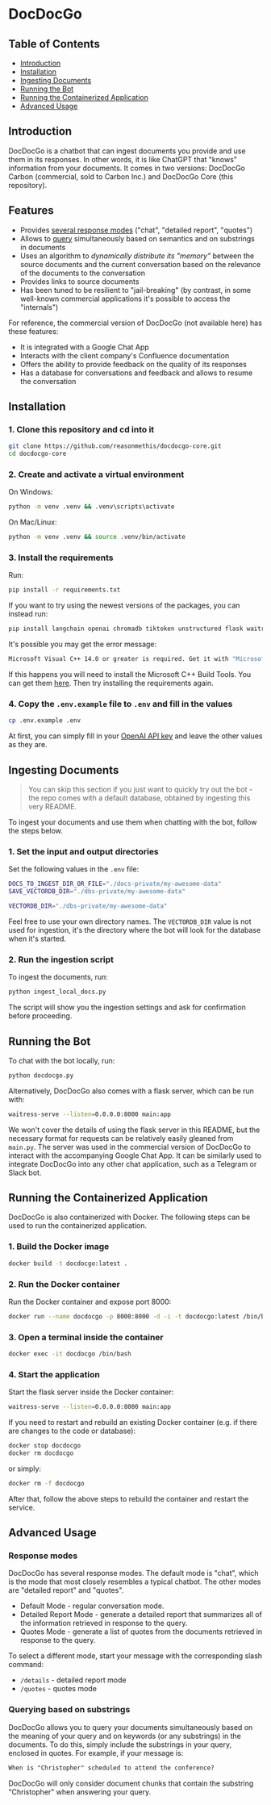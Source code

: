
# DocDocGo

## Table of Contents

- [Introduction](#introduction)
- [Installation](#installation)
- [Ingesting Documents](#ingesting-documents)
- [Running the Bot](#running-the-bot)
- [Running the Containerized Application](#running-the-containerized-application)
- [Advanced Usage](#advanced-usage)

## Introduction

DocDocGo is a chatbot that can ingest documents you provide and use them in its responses. In other words, it is like ChatGPT that "knows" information from your documents. It comes in two versions: DocDocGo Carbon (commercial, sold to Carbon Inc.) and DocDocGo Core (this repository).

## Features

- Provides [several response modes](#advanced-usage) ("chat", "detailed report", "quotes")
- Allows to [query](#advanced-usage) simultaneously based on semantics and on substrings in documents
- Uses an algorithm to _dynamically distribute its "memory"_ between the source documents and the current conversation based on the relevance of the documents to the conversation
- Provides links to source documents
- Has been tuned to be resilient to "jail-breaking" (by contrast, in some well-known commercial applications it's possible to access the "internals")

For reference, the commercial version of DocDocGo (not available here) has these features:

- It is integrated with a Google Chat App
- Interacts with the client company's Confluence documentation
- Offers the ability to provide feedback on the quality of its responses
- Has a database for conversations and feedback and allows to resume the conversation

## Installation

### 1. Clone this repository and cd into it

```bash
git clone https://github.com/reasonmethis/docdocgo-core.git
cd docdocgo-core
```

### 2. Create and activate a virtual environment

On Windows:

```bash
python -m venv .venv && .venv\scripts\activate
```

On Mac/Linux:

```bash
python -m venv .venv && source .venv/bin/activate
```

### 3. Install the requirements

Run:

```bash
pip install -r requirements.txt
```

If you want to try using the newest versions of the packages, you can instead run:

```bash
pip install langchain openai chromadb tiktoken unstructured flask waitress beautifulsoup4
```

It's possible you may get the error message:

```bash
Microsoft Visual C++ 14.0 or greater is required. Get it with "Microsoft C++ Build Tools": https://visualstudio.microsoft.com/visual-cpp-build-tools/
```

If this happens you will need to install the Microsoft C++ Build Tools. You can get them [here](https://visualstudio.microsoft.com/visual-cpp-build-tools/). Then try installing the requirements again.

### 4. Copy the `.env.example` file to `.env` and fill in the values

```bash
cp .env.example .env
```

At first, you can simply fill in your [OpenAI API key](https://platform.openai.com/signup) and leave the other values as they are.

## Ingesting Documents

> You can skip this section if you just want to quickly try out the bot - the repo comes with a default database, obtained by ingesting this very README.

To ingest your documents and use them when chatting with the bot, follow the steps below.

### 1. Set the input and output directories

Set the following values in the `.env` file:

```bash
DOCS_TO_INGEST_DIR_OR_FILE="./docs-private/my-awesome-data"
SAVE_VECTORDB_DIR="./dbs-private/my-awesome-data" 

VECTORDB_DIR="./dbs-private/my-awesome-data" 
```

Feel free to use your own directory names. The `VECTORDB_DIR` value is not used for ingestion, it's the directory where the bot will look for the database when it's started.

### 2. Run the ingestion script

To ingest the documents, run:

```bash
python ingest_local_docs.py
```

The script will show you the ingestion settings and ask for confirmation before proceeding.

## Running the Bot

To chat with the bot locally, run:

```bash
python docdocgo.py
```

Alternatively, DocDocGo also comes with a flask server, which can be run with:

```bash
waitress-serve --listen=0.0.0.0:8000 main:app
```

We won't cover the details of using the flask server in this README, but the necessary format for requests can be relatively easily gleaned from `main.py`. The server was used in the commercial version of DocDocGo to interact with the accompanying Google Chat App. It can be similarly used to integrate DocDocGo into any other chat application, such as a Telegram or Slack bot.

## Running the Containerized Application

DocDocGo is also containerized with Docker. The following steps can be used to run the containerized application.

### 1. Build the Docker image

```bash
docker build -t docdocgo:latest .
```

### 2. Run the Docker container

Run the Docker container and expose port 8000:

```bash
docker run --name docdocgo -p 8000:8000 -d -i -t docdocgo:latest /bin/bash
```

### 3. Open a terminal inside the container

```bash
docker exec -it docdocgo /bin/bash
```

### 4. Start the application

Start the flask server inside the Docker container:

```bash
waitress-serve --listen=0.0.0.0:8000 main:app
```

If you need to restart and rebuild an existing Docker container (e.g. if there are changes to the code or database):

```bash
docker stop docdocgo
docker rm docdocgo
```

or simply:

```bash
docker rm -f docdocgo
```

After that, follow the above steps to rebuild the container and restart the service.

## Advanced Usage

### Response modes

DocDocGo has several response modes. The default mode is "chat", which is the mode that most closely resembles a typical chatbot. The other modes are "detailed report" and "quotes".

- Default Mode - regular conversation mode.
- Detailed Report Mode - generate a detailed report that summarizes all of the information retrieved in response to the query.
- Quotes Mode - generate a list of quotes from the documents retrieved in response to the query.

To select a different mode, start your message with the corresponding slash command:

- `/details` - detailed report mode
- `/quotes` - quotes mode

### Querying based on substrings

DocDocGo allows you to query your documents simultaneously based on the meaning of your query and on keywords (or any substrings) in the documents. To do this, simply include the substrings in your query, enclosed in quotes. For example, if your message is:

```markdown
When is "Christopher" scheduled to attend the conference?
```

DocDocGo will only consider document chunks that contain the substring "Christopher" when answering your query.

